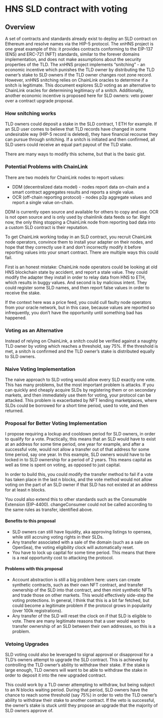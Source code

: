 # HNS SLD contract with voting


## Overview

A set of contracts and standards already exist to deploy an SLD contract on Ethereum and resolve names via the HIP-5 protocol. The xnHNS project is one great example of this: it provides contracts conforming to the EIP-137 (ENS) and ERC-721 (NFT) standards, similar to the forever domains implementation, and does not make assumptions about the security properties of the TLD. The xnHNS project implements “snitching” - an economic incentive which punishes the TLD owner by distributing the TLD owner’s stake to SLD owners if the TLD owner changes root zone record. However, xnHNS snitching relies on ChainLink oracles to determine if a snitch is legitimate. This document explores SLD voting as an alternative to ChainLink oracles for determining legitimacy of a snitch. Additionally, another economic incentive is proposed here for SLD owners: veto power over a contract upgrade proposal.

### How snitching works

TLD owners could deposit a stake in the SLD contract, 1 ETH for example. If an SLD user comes to believe that TLD records have changed in some undesirable way (HIP-5 record is deleted), they have financial recourse they can pursue through snitching. If a snitch is initiated and then confirmed, all SLD users could receive an equal part payout of the TLD stake.

There are many ways to modify this scheme, but that is the basic gist.

### Potential Problems with ChainLink

There are two models for ChainLink nodes to report values:
- DDM (decentralized data model) - nodes report data on-chain and a smart contract aggregates results and reports a single value.
- OCR (off-chain reporting protocol) - nodes p2p aggregate values and report a single value on-chain.

DDM is currently open source and available for others to copy and use. OCR is not open source and is only used by chainlinik data feeds so far. Right now, the only thing stopping a ChainLink node from reporting bad data into a custom SLD contract is their reputation.

To get ChainLink working today in an SLD contract, you recruit ChainLink node operators, convince them to install your adapter on their nodes, and hope that they correctly use it and don’t incorrectly modify it before reporting values into your smart contract. There are multiple ways this could fail.

First is an honest mistake: ChainLink node operators could be looking at old HNS blockchain state by accident, and report a stale value. They could modify the adapter they install in order to relay data from HNS to ETH, which results in buggy values. And second is by malicious intent. They could register some SLD names, and then report false values in order to receive the stake.

If the context here was a price feed, you could cull faulty node operators from your oracle network, but in this case, because values are reported so infrequently, you don’t have the opportunity until something bad has happened.

### Voting as an Alternative

Instead of relying on ChainLink, a snitch could be verified against a naughty TLD owner by voting which reaches a threshold, say 75%. If the threshold is met, a snitch is confirmed and the TLD owner’s stake is distributed equally to SLD owners.


### Naive Voting Implementation

The naive approach to SLD voting would allow every SLD exactly one vote. This has many problems, but the most important problem is attacks. If you can quickly and cheaply acquire SLDs by registering them or on secondary markets, and then immediately use them for voting, your protocol can be attacked. This problem is exacerbated by NFT lending marketplaces, where SLDs could be borrowed for a short time period, used to vote, and then returned.


### Proposal for Better Voting Implementation

I propose requiring a lockup and cooldown period for SLD owners, in order to qualify for a vote. Practically, this means that an SLD would have to exist at an address for some time period, one year for example, and after a successful vote, would not allow a transfer out of that address for some time period, say one year. In this example, SLD owners would have to be locked in to SLD ownership for a period of 2 years. This means capital as well as time is spent on voting, as opposed to just capital.

In order to build this, you could modify the transfer method to fail if a vote has taken place in the last n blocks, and the vote method would not allow voting on the part of an SLD owner if that SLD has not existed at an address for at least n blocks.

You could also extend this to other standards such as the Consumable Extension (EIP-4400). changeConsumer could not be called according to the same rules as transfer, identified above.


#### Benefits to this proposal

- SLD owners can still have liquidity, aka approving listings to opensea, while still accruing voting rights in their SLDs.
- Any transfer associated with a sale of the domain (such as a sale on OpenSea), the voting eligibility clock will automatically reset.
- You have to lock up capital for some time period. This means that there is a real opportunity cost to attacking the protocol.


#### Problems with this proposal

- Account abstraction is still a big problem here: users can create synthetic contracts, such as their own NFT contract, and transfer ownership of the SLD into that contract, and then mint synthetic NFTs and trade those on other markets. This would effectively side-step the voting protections. In general, I think that this is a bit far fetched, but could become a legitimate problem if the protocol grows in popularity (over 100k registrations).
- Any transfer of the SLD will reset the clock on if that SLD is eligible to vote. There are many legitimate reasons that a user would want to transfer ownership of an SLD between their own addresses, so this is a problem.


### Vetoing Upgrades

SLD voting could also be leveraged to signal approval or disapproval for a TLD’s owners attempt to upgrade the SLD contract. This is achieved by controlling the TLD owner’s ability to withdraw their stake. If the stake is large enough, TLD owners will want to be able to withdraw the stake in order to deposit it into the new upgraded contract.

This could work by a TLD owner attempting to withdraw, but being subject to an N blocks waiting period. During that period, SLD owners have the chance to reach some threshold (say 75%) in order to veto the TLD owner’s ability to withdraw their stake to another contract. If the veto is successful, the owner’s stake is stuck until they propose an upgrade that the majority of SLD owners approve of.
